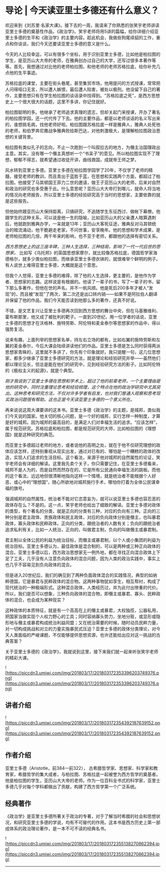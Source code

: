 # 导论 | 今天读亚里士多德还有什么意义？

欢迎来到《刘苏里·名家大课》。接下去的一周，我请来了你熟悉的张笑宇老师讲读亚里士多德的奠基性作品，《政治学》。笑宇老师将用5讲的篇幅，给你详细介绍亚里士多德的生平和《政治学》的主要内容。趁此机会，我做些狗尾续貂的工作，重点和你谈谈，我们今天还要读亚里士多德的意义是什么。

今天的人比较幸运，可以有很多个坐标，用于识别亚里士多德，比如他是柏拉图的学生，是亚历山大大帝的老师，在雅典创办过自己的大学，还写过很多本著作等等。首先，我想通过对比他的老师柏拉图，和他老师的老师苏格拉底，给你补充几点他的生平事迹。

苏格拉底的课堂，主要在街头巷尾，甚至集贸市场，他用提问的方式授课，常常把人问得哑口无言，所以遭人嫉恨，最后遭人陷害，被处以极刑。他没留下自己的著作，主要思想只有在学生柏拉图的谈话录中找得到。“苏格拉底之死”，是西方思想史上一个很大很大的话题，这里不多讲，你记住就好。

柏拉图聪明的多。他继承了老师追求真理的遗志，但却关起门来授课，开办了著名的柏拉图学园，还一代代传了下去。他的主要作品，都是以老师谈话的名义写出来的，谁想挑毛病，找他老师好啦。柏拉图跟苏格拉底一样是雅典人，雅典人处死他的老师，和伯罗奔尼撒战争雅典败给斯巴达，对他刺激极大，是理解柏拉图政治思想的关键背景。

柏拉图有类似孔子的志向，不止一次跑到一个叫叙拉古的地方，为僭主治国理政出主意。其实，没有哪一个僭主真想听一个“书呆子”的意见。所以柏拉图实现不了理想，郁郁不得志，就希望通过收徒开讲，曲线救国，成就帝王师之梦。

风水转到亚里士多德。亚里士多德在柏拉图学园学了20年，不仅学了老师的精髓，接受老师的教训，而且青出于蓝胜于蓝，在思想和实践两个方面，都超过了柏拉图。他接受了马其顿国王菲力二世的邀请，做王子亚历山大的老师，后来对自然和政治的研究也多受惠于此。什么意思呢？亚历山大大帝打到哪儿，就命人将当地的情况向老师报告，所以亚里士多德的经验研究高于当时的思想家，主要依靠的就是这些报告。

但他始终跟亚历山大保持距离，只搞研究，不追随学生东征西讨、做帐下幕僚。他跟学生的这种关系，可以说是他一生的隐喻，比如亚历山大的父亲遭人暗算遇刺后，他就跑到雅典办学，一呆就是13年；亚历山大客死征途，雅典反对马其顿统治的暗流涌动，他干脆避走老家，不问世事，安享晚年。他的思想和学术成果，是老师柏拉图的几倍，两千年来的影响，也不亚于老师，都跟他的选择有密切关系。

 *西方思想史上的这三座丰碑，三种人生选择，三种结局，影响了一代一代后世的思想家。* 比如写《乌托邦》的英国思想家摩尔，就比较像苏格拉底，德国哲学家海德格尔，就多少类似柏拉图，而继承亚里士多德衣钵的，就很难举个鲜明的例子。有人说世上难得亚里士多德，大概就是这个意思。

但我个人觉得，亚里士多德的难得，除了他的人生选择，更主要的，是他作为学者、思想家的志趣。这样说是有根据的。他读了一辈子的书，写了一辈子的书，留下那么多著作，但他在世的声名，并不一帆风顺。他是死后200多年才被人“发现”的，而且被“发现”了两次，第二次还是出口转内销——如果不是阿拉伯人翻译并保留了他的作品，我们今天能否读到他那么多的著作，还真不好说。

不错，是文艺复兴让亚里士多德再次回到西方思想的舞台中央，但在马基雅维利、霍布斯那里，他又成了被批判的靶子。一直到20世纪，用一位学者的话说，亚里士多德的思想才在沃格林、施特劳斯、阿伦特和麦金泰尔等思想家的作品中，得以强势复活。

说来有趣，上面列举的思想家名单，持左右立场的都有，比如右翼的施特劳斯和左翼的麦金泰尔，今后大课会陆续讲读他们的作品。亚里士多德是怎么同时获得两派思想家青睐的，这里就不多讲了，你先有个印象就好。我只提醒一句，这几位思想家，都多少继承了亚里士多德研究的方法，就是理论和经验研究并举——虽然他们都以理论见长，但总是能在他们的研究中，见到经验研究方法的影子。比如阿伦特的《极权主义的起源》，就是个典型。

 *刚才我说到了亚里士多德在思想和学术上，超过了他的前辈老师，一个主要理由是他的研究中，同时注重理论思考和经验梳理，这个特点在他的政治学研究中尤其突出。这种思考和研究方法，不仅对许多学者有启发，也对我们普通人观察和思考现实政治问题很有帮助。这也正是今天读亚里士多德的一个意义所在。*

再来说说这周大课要讲的这本书。亚里士多德《政治学》的主题，是城邦，类似我们今天说的国家。他关切的核心问题，是一个好的城邦，实行怎样一种制度，才算是好的城邦。因为城邦的最高目的，是满足人们对幸福生活的追求。“应该怎样”，属于规范研究。苏格拉底和柏拉图，都是规范研究的大师，比如柏拉图的《理想国》就是这种研究的典范。

而亚里士多德超过老师的地方，或者说他的高明之处，就在于他不仅研究理想的政体应该怎样，还特别重视从现实出发，通过对已有的、哪怕是一个糟糕的政体的改造，实现人们追求的生活目标。这个看法，来源于他对城邦的自然属性的论证，笑宇老师会有详细的解读。这里我先卖个关子，你只需要记住，在亚里士多德看来，城邦不是人为的，而是自然而然存在的，它是所有公民通向幸福生活的跳板。而他的这个看法，远远地但很清晰地指向这样一个情境，就是统治者不能根据个人好恶，或心中的“理想国”，随心所欲地对城邦施行手术，哪怕你打着为全体公民谋幸福的旗号。

强调城邦的自然属性，统治者不能对它恣意妄为，就可以说亚里士多德也容忍恶的政体存在么？不是的。这一点，笑宇老师也给出了细致的解读。亚里士多德对政体的类型，有个著名的分类，就是正向的分类有三种，对应的负向有三种。正向的三种分别是君主政体、贵族政体和民主政体，对应的负向政体分别是僭主，也叫暴君政体，寡头政体和民粹政体。正向的分类，跟统治者的人数有关；负向的跟统治者追求私利有关，比如一人统治，正向的，叫做君主制，负向的叫做僭主或暴君制。

君主制以全体公民的利益为统治目标，而僭主或暴君制，以个人或小集团的利益为统治目标。亚里士多德认为，最佳政体是混合制的，可以是两种或三种正向政体的混合。亚里士多德以后，西方政治思想家无一例外地，都在寻找正向混合政体上下足了工夫，几乎没有人注意负向政体的混合问题，因为人类的政治实践中，事实上也几乎不容易见到负向政体的混合。

但是进入20世纪后，我们的确见到了两种负面政体混合的实践情况，典型的如纳粹德国，它是暴君与民粹政体的混合物。这两种事物犹如孪生，相互帮衬，构成了现代统治的一种极端形式。这种混合政体，人类经历过，并为此付出惨重的代价。所以，我们是否可以想象，三种负向政体的混合物，即僭主或暴君、寡头、民粹政体的混合，也会成为某种现实？

这种政体的本质特征，就是有一个高高在上的僭主或暴君，大权独揽，公器私用，把国家当做实现个人权力野心的工具；同时容纳寡头势力，坐地分赃，或显形或隐形地与僭主或暴君构成统治利益同盟；又在统治需要的时候，随时动员民粹力量，对一切构成挑战和对立的力量实施暴民式压迫？亚里士多德的政体分类理论，对今天人类面临的严峻课题，不仅能够提供思想资源，也许还能给出应对这一挑战的古典答案？

关于亚里士多德的《政治学》，我就说到这里，接下来我们就一起来听张笑宇老师的精彩大课。

![https://piccdn3.umiwi.com/img/201803/17/201803172353396203749376.png](https://piccdn3.umiwi.com/img/201803/17/201803172353396203749376.png)

## 讲者介绍

![https://piccdn3.umiwi.com/img/201803/17/201803172354392187639152.png](https://piccdn3.umiwi.com/img/201803/17/201803172354392187639152.png)

## 作者介绍

亚里士多德（Aristotle，前384—前322）， 古希腊哲学家、思想家、科学家和教育家，希腊哲学的集大成者，与柏拉图、苏格拉底一起被誉为西方哲学的奠基者。他是柏拉图的学生，亚历山大大帝的老师。作为一位百科全书式的科学家，亚里士多德几乎对每个学科都做出了贡献，构建了西方哲学第一个广泛系统。

## 经典著作

《政治学》是亚里士多德所著关于政治的专著，对于了解当时希腊的社会和思想状况，和研究亚里士多德的学说，均有不可替代的作用。这本书是西方历史上第一部成体系的政治理论著作，是一本不可不读的经典名书。

![https://piccdn3.umiwi.com/img/201803/17/201803172355138270862394.jpg](https://piccdn3.umiwi.com/img/201803/17/201803172355138270862394.jpg)

---

